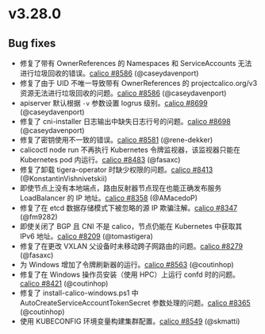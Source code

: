 # v3.28.0

## Bug fixes​

- 修复了带有 OwnerReferences 的 Namespaces 和 ServiceAccounts 无法进行垃圾回收的错误。[calico #8586](https://github.com/projectcalico/calico/pull/8586) (@caseydavenport)
- 修复了由于 UID 不唯一导致带有 OwnerReferences 的 projectcalico.org/v3 资源无法进行垃圾回收的问题。[calico #8586](https://github.com/projectcalico/calico/pull/8586) (@caseydavenport)
- apiserver 默认根据 `-v` 参数设置 logrus 级别。[calico #8699](https://github.com/projectcalico/calico/pull/8699) (@caseydavenport)
- 修复了 cni-installer 日志输出中缺失日志行号的问题。[calico #8698](https://github.com/projectcalico/calico/pull/8698) (@caseydavenport)
- 修复了密钥使用不一致的错误。[calico #8581](https://github.com/projectcalico/calico/pull/8581) (@rene-dekker)
- calicoctl node run 不再执行 Kubernetes 令牌监视器，该监视器只能在 Kubernetes pod 内运行。[calico #8483](https://github.com/projectcalico/calico/pull/8483) (@fasaxc)
- 修复了卸载 tigera-operator 时缺少权限的问题。[calico #8413](https://github.com/projectcalico/calico/pull/8413) (@KonstantinVishnivetskii)
- 即使节点上没有本地端点，路由反射器节点现在也能正确发布服务 LoadBalancer 的 IP 地址。[calico #8358](https://github.com/projectcalico/calico/pull/8358) (@AMacedoP)
- 修复了在 etcd 数据存储模式下被忽略的源 IP 欺骗注解。[calico #8347](https://github.com/projectcalico/calico/pull/8347) (@fm9282)
- 即使关闭了 BGP 且 CNI 不是 calico，节点仍能在 Kubernetes 中获取其 IPv6 地址。[calico #8209](https://github.com/projectcalico/calico/pull/8209) (@tomastigera)
- 修复了在更改 VXLAN 父设备时未移动跨子网路由的问题。[calico #8279](https://github.com/projectcalico/calico/pull/8279) (@fasaxc)
- 为 Windows 增加了令牌刷新器的运行。[calico #8563](https://github.com/projectcalico/calico/pull/8563) (@coutinhop)
- 修复了在 Windows 操作员安装（使用 HPC）上运行 confd 时的问题。[calico #8421](https://github.com/projectcalico/calico/pull/8421) (@coutinhop)
- 修复了 install-calico-windows.ps1 中 AutoCreateServiceAccountTokenSecret 参数处理的问题。[calico #8365](https://github.com/projectcalico/calico/pull/8365) (@coutinhop)
- 使用 KUBECONFIG 环境变量构建集群配置。[calico #8549](https://github.com/projectcalico/calico/pull/8549) (@skmatti)
